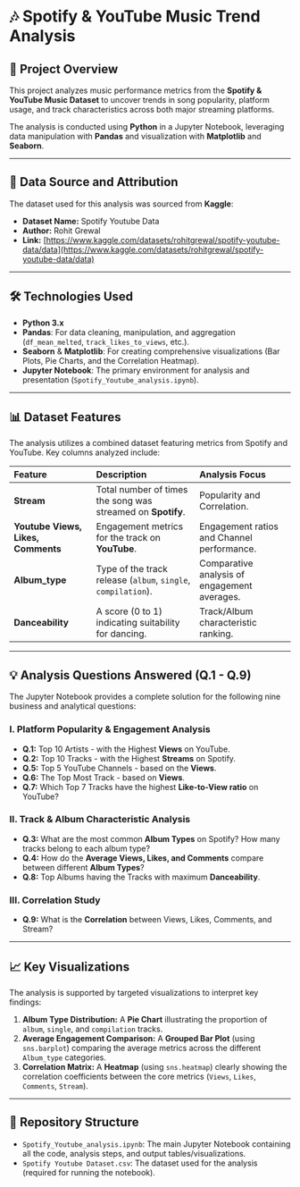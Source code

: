 # 🎶 Spotify & YouTube Music Trend Analysis

## 🎯 Project Overview

This project analyzes music performance metrics from the **Spotify & YouTube Music Dataset** to uncover trends in song popularity, platform usage, and track characteristics across both major streaming platforms.

The analysis is conducted using **Python** in a Jupyter Notebook, leveraging data manipulation with **Pandas** and visualization with **Matplotlib** and **Seaborn**.

---

## 💾 Data Source and Attribution

The dataset used for this analysis was sourced from **Kaggle**:

* **Dataset Name:** Spotify Youtube Data
* **Author:** Rohit Grewal
* **Link:** [https://www.kaggle.com/datasets/rohitgrewal/spotify-youtube-data/data](https://www.kaggle.com/datasets/rohitgrewal/spotify-youtube-data/data)

---

## 🛠️ Technologies Used

* **Python 3.x**
* **Pandas**: For data cleaning, manipulation, and aggregation (`df_mean_melted`, `track_likes_to_views`, etc.).
* **Seaborn** & **Matplotlib**: For creating comprehensive visualizations (Bar Plots, Pie Charts, and the Correlation Heatmap).
* **Jupyter Notebook**: The primary environment for analysis and presentation (`Spotify_Youtube_analysis.ipynb`).

---

## 📊 Dataset Features

The analysis utilizes a combined dataset featuring metrics from Spotify and YouTube. Key columns analyzed include:

| Feature | Description | Analysis Focus |
| :--- | :--- | :--- |
| **Stream** | Total number of times the song was streamed on **Spotify**. | Popularity and Correlation. |
| **Youtube Views, Likes, Comments** | Engagement metrics for the track on **YouTube**. | Engagement ratios and Channel performance. |
| **Album\_type** | Type of the track release (`album`, `single`, `compilation`). | Comparative analysis of engagement averages. |
| **Danceability** | A score (0 to 1) indicating suitability for dancing. | Track/Album characteristic ranking. |

---

## 💡 Analysis Questions Answered (Q.1 - Q.9)

The Jupyter Notebook provides a complete solution for the following nine business and analytical questions:

### I. Platform Popularity & Engagement Analysis
* **Q.1:** Top 10 Artists - with the Highest **Views** on YouTube.
* **Q.2:** Top 10 Tracks - with the Highest **Streams** on Spotify.
* **Q.5:** Top 5 YouTube Channels - based on the **Views**.
* **Q.6:** The Top Most Track - based on **Views**.
* **Q.7:** Which Top 7 Tracks have the highest **Like-to-View ratio** on YouTube?

### II. Track & Album Characteristic Analysis
* **Q.3:** What are the most common **Album Types** on Spotify? How many tracks belong to each album type?
* **Q.4:** How do the **Average Views, Likes, and Comments** compare between different **Album Types**?
* **Q.8:** Top Albums having the Tracks with maximum **Danceability**.

### III. Correlation Study
* **Q.9:** What is the **Correlation** between Views, Likes, Comments, and Stream?

---

## 📈 Key Visualizations

The analysis is supported by targeted visualizations to interpret key findings:

1.  **Album Type Distribution:** A **Pie Chart** illustrating the proportion of `album`, `single`, and `compilation` tracks.
2.  **Average Engagement Comparison:** A **Grouped Bar Plot** (using `sns.barplot`) comparing the average metrics across the different `Album_type` categories.
3.  **Correlation Matrix:** A **Heatmap** (using `sns.heatmap`) clearly showing the correlation coefficients between the core metrics (`Views`, `Likes`, `Comments`, `Stream`).

---

## 📁 Repository Structure

* `Spotify_Youtube_analysis.ipynb`: The main Jupyter Notebook containing all the code, analysis steps, and output tables/visualizations.
* `Spotify Youtube Dataset.csv`: The dataset used for the analysis (required for running the notebook).

